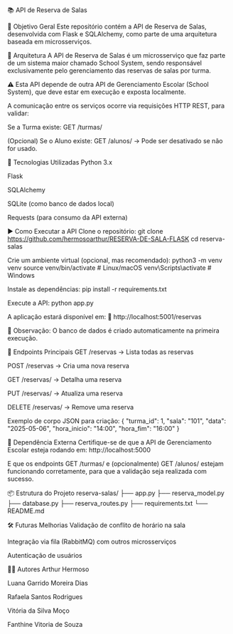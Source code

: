 📚  API de Reserva de Salas

🧠 Objetivo Geral
Este repositório contém a API de Reserva de Salas, desenvolvida com Flask e SQLAlchemy, como parte de uma arquitetura baseada em microsserviços.

🧩 Arquitetura
A API de Reserva de Salas é um microsserviço que faz parte de um sistema maior chamado School System, sendo responsável exclusivamente pelo gerenciamento das reservas de salas por turma.

⚠️ Esta API depende de outra API de Gerenciamento Escolar (School System), que deve estar em execução e exposta localmente.

A comunicação entre os serviços ocorre via requisições HTTP REST, para validar:

Se a Turma existe: GET /turmas/<id>

(Opcional) Se o Aluno existe: GET /alunos/<id> → Pode ser desativado se não for usado.

🚀 Tecnologias Utilizadas
Python 3.x

Flask

SQLAlchemy

SQLite (como banco de dados local)

Requests (para consumo da API externa)

▶️ Como Executar a API
Clone o repositório:
git clone https://github.com/hermosoarthur/RESERVA-DE-SALA-FLASK
cd reserva-salas

Crie um ambiente virtual (opcional, mas recomendado):
python3 -m venv venv
source venv/bin/activate # Linux/macOS
venv\Scripts\activate # Windows

Instale as dependências:
pip install -r requirements.txt

Execute a API:
python app.py

A aplicação estará disponível em: 📍 http://localhost:5001/reservas

📝 Observação: O banco de dados é criado automaticamente na primeira execução.

📡 Endpoints Principais
GET /reservas → Lista todas as reservas

POST /reservas → Cria uma nova reserva

GET /reservas/<id> → Detalha uma reserva

PUT /reservas/<id> → Atualiza uma reserva

DELETE /reservas/<id> → Remove uma reserva

Exemplo de corpo JSON para criação:
{ "turma_id": 1, "sala": "101", "data": "2025-05-06", "hora_inicio": "14:00", "hora_fim": "16:00" }

🔗 Dependência Externa
Certifique-se de que a API de Gerenciamento Escolar esteja rodando em: http://localhost:5000

E que os endpoints GET /turmas/<id> e (opcionalmente) GET /alunos/<id> estejam funcionando corretamente, para que a validação seja realizada com sucesso.

📦 Estrutura do Projeto
reserva-salas/
├── app.py
├── reserva_model.py
├── database.py
├── reserva_routes.py
├── requirements.txt
└── README.md

🛠️ Futuras Melhorias
Validação de conflito de horário na sala

Integração via fila (RabbitMQ) com outros microsserviços

Autenticação de usuários

🧑‍💻 Autores
Arthur Hermoso

Luana Garrido Moreira Dias

Rafaela Santos Rodrigues

Vitória da Silva Moço

Fanthine Vitoria de Souza